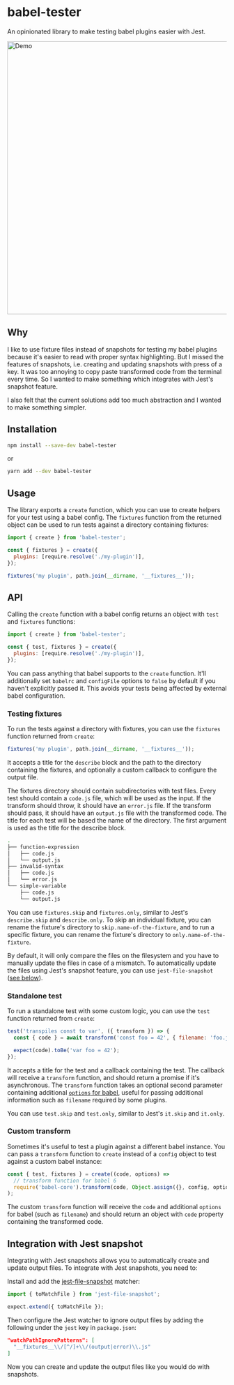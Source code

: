 # babel-tester

An opinionated library to make testing babel plugins easier with Jest.

<img alt="Demo" src="demo/demo.gif" width="626">

## Why

I like to use fixture files instead of snapshots for testing my babel plugins because it's easier to read with proper syntax highlighting. But I missed the features of snapshots, i.e. creating and updating snapshots with press of a key. It was too annoying to copy paste transformed code from the terminal every time. So I wanted to make something which integrates with Jest's snapshot feature.

I also felt that the current solutions add too much abstraction and I wanted to make something simpler.

## Installation

```sh
npm install --save-dev babel-tester
```

or

```sh
yarn add --dev babel-tester
```

## Usage

The library exports a `create` function, which you can use to create helpers for your test using a babel config. The `fixtures` function from the returned object can be used to run tests against a directory containing fixtures:

```js
import { create } from 'babel-tester';

const { fixtures } = create({
  plugins: [require.resolve('./my-plugin')],
});

fixtures('my plugin', path.join(__dirname, '__fixtures__'));
```

## API

Calling the `create` function with a babel config returns an object with `test` and `fixtures` functions:

```js
import { create } from 'babel-tester';

const { test, fixtures } = create({
  plugins: [require.resolve('./my-plugin')],
});
```

You can pass anything that babel supports to the `create` function. It'll additionally set `babelrc` and `configFile` options to `false` by default if you haven't explicitly passed it. This avoids your tests being affected by external babel configuration.

### Testing fixtures

To run the tests against a directory with fixtures, you can use the `fixtures` function returned from `create`:

```js
fixtures('my plugin', path.join(__dirname, '__fixtures__'));
```

It accepts a title for the `describe` block and the path to the directory containing the fixtures, and optionally a custom callback to configure the output file.

The fixtures directory should contain subdirectories with test files. Every test should contain a `code.js` file, which will be used as the input. If the transform should throw, it should have an `error.js` file. If the transform should pass, it should have an `output.js` file with the transformed code. The title for each test will be based the name of the directory. The first argument is used as the title for the describe block.

```sh
.
├── function-expression
│   ├── code.js
│   └── output.js
├── invalid-syntax
│   ├── code.js
│   └── error.js
└── simple-variable
    ├── code.js
    └── output.js
```

You can use `fixtures.skip` and `fixtures.only`, similar to Jest's `describe.skip` and `describe.only`. To skip an individual fixture, you can rename the fixture's directory to `skip.name-of-the-fixture`, and to run a specific fixture, you can rename the fixture's directory to `only.name-of-the-fixture`.

By default, it will only compare the files on the filesystem and you have to manually update the files in case of a mismatch. To automatically update the files using Jest's snapshot feature, you can use `jest-file-snapshot` ([see below](#integration-with-jest-snapshot)).

### Standalone test

To run a standalone test with some custom logic, you can use the `test` function returned from `create`:

```js
test('transpiles const to var', ({ transform }) => {
  const { code } = await transform('const foo = 42', { filename: 'foo.js' });

  expect(code).toBe('var foo = 42');
});
```

It accepts a title for the test and a callback containing the test. The callback will receive a `transform` function, and should return a promise if it's asynchronous. The `transform` function takes an optional second parameter containing additional [`options` for babel](https://babeljs.io/docs/en/options), useful for passing additional information such as `filename` required by some plugins.

You can use `test.skip` and `test.only`, similar to Jest's `it.skip` and `it.only`.

### Custom transform

Sometimes it's useful to test a plugin against a different babel instance. You can pass a `transform` function to `create` instead of a `config` object to test against a custom babel instance:

```js
const { test, fixtures } = create((code, options) =>
  // transform function for babel 6
  require('babel-core').transform(code, Object.assign({}, config, options))
);
```

The custom `transform` function will receive the `code` and additional `options` for babel (such as `filename`) and should return an object with `code` property containing the transformed code.

## Integration with Jest snapshot

Integrating with Jest snapshots allows you to automatically create and update output files. To integrate with Jest snapshots, you need to:

Install and add the [jest-file-snapshot](https://github.com/satya164/jest-file-snapshot) matcher:

```js
import { toMatchFile } from 'jest-file-snapshot';

expect.extend({ toMatchFile });
```

Then configure the Jest watcher to ignore output files by adding the following under the `jest` key in `package.json`:

```json
"watchPathIgnorePatterns": [
  "__fixtures__\\/[^/]+\\/(output|error)\\.js"
]
```

Now you can create and update the output files like you would do with snapshots.
